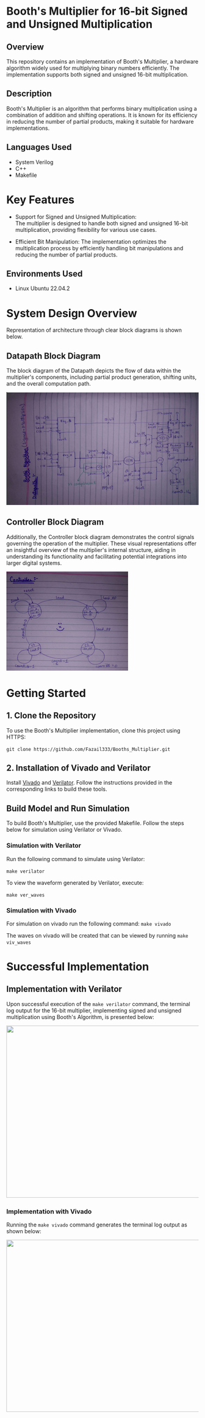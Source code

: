 # Booth's Multiplier for 16-bit Signed and Unsigned Multiplication

## Overview
  This repository contains an implementation of Booth's Multiplier, a hardware algorithm widely used for multiplying binary numbers efficiently. The implementation supports both signed and unsigned 16-bit multiplication.


## Description

  Booth's Multiplier is an algorithm that performs binary multiplication using a combination of addition and shifting operations. It is known for its efficiency in reducing the number of partial products, making it suitable for hardware implementations.

## Languages Used
  * System Verilog
  * C++
  * Makefile 

# Key Features

  * Support for Signed and Unsigned Multiplication:  
    The multiplier is designed to handle both signed and unsigned 16-bit multiplication, providing flexibility for various use cases.

  * Efficient Bit Manipulation: 
    The implementation optimizes the multiplication process by efficiently handling bit manipulations and reducing the number of partial products.


## Environments Used

  * Linux Ubuntu 22.04.2

# System Design Overview

  Representation of architecture through clear block diagrams is shown below.

## Datapath Block Diagram

The block diagram of the Datapath depicts the flow of data within the multiplier's components, including partial product generation, shifting units, and the overall computation path.

 ![Datapath](./docs/Datapath.png)

## Controller Block Diagram

Additionally, the Controller block diagram demonstrates the control signals governing the operation of the multiplier. These visual representations offer an insightful overview of the multiplier's internal structure, aiding in understanding its functionality and facilitating potential integrations into larger digital systems.

 ![Controller](./docs/Controller.png)


# Getting Started

## 1. Clone the Repository
       
To use the Booth's Multiplier implementation, clone this project using HTTPS:

 ``` git clone https://github.com/Fazail333/Booths_Multiplier.git ```

## 2. Installation of Vivado and Verilator 

Install [Vivado](https://github.com/ALI11-2000/Vivado-Installation) and [Verilator](https://verilator.org/guide/latest/install.html). Follow the instructions provided in the corresponding links to build these tools.

## Build Model and Run Simulation

To build Booth's Multiplier, use the provided Makefile. Follow the steps below for simulation using Verilator or Vivado.

### Simulation with Verilator

Run the following command to simulate using Verilator:

``` make verilator ```

To view the waveform generated by Verilator, execute:

``` make ver_waves ```
### Simulation with Vivado
For simulation on vivado run the following command:
``` make vivado ```

The waves on vivado will be created that can be viewed by running
``` make viv_waves ``` 

# Successful Implementation

## Implementation with Verilator

Upon successful execution of the `make verilator` command, the terminal log output for the 16-bit multiplier, implementing signed and unsigned multiplication using Booth's Algorithm, is presented below:

<img src="Verilator_implementation.png" width="600" height="450" />

### Implementation with Vivado

Running the `make vivado` command generates the terminal log output as shown below:

<img src="Vivado_implementation.png" width="600" height="450" />

